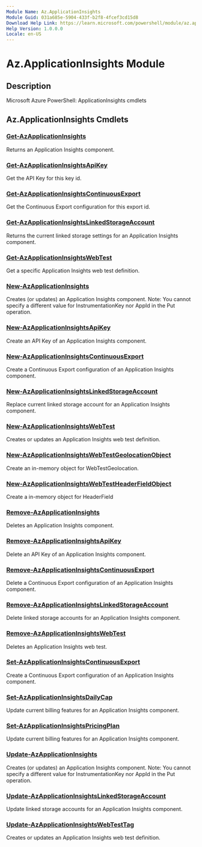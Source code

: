 ```yaml
---
Module Name: Az.ApplicationInsights
Module Guid: 031a685e-5904-433f-b2f8-4fcef3cd15d8
Download Help Link: https://learn.microsoft.com/powershell/module/az.applicationinsights
Help Version: 1.0.0.0
Locale: en-US
---
```


# Az.ApplicationInsights Module
## Description
Microsoft Azure PowerShell: ApplicationInsights cmdlets

## Az.ApplicationInsights Cmdlets
### [Get-AzApplicationInsights](Get-AzApplicationInsights.md)
Returns an Application Insights component.

### [Get-AzApplicationInsightsApiKey](Get-AzApplicationInsightsApiKey.md)
Get the API Key for this key id.

### [Get-AzApplicationInsightsContinuousExport](Get-AzApplicationInsightsContinuousExport.md)
Get the Continuous Export configuration for this export id.

### [Get-AzApplicationInsightsLinkedStorageAccount](Get-AzApplicationInsightsLinkedStorageAccount.md)
Returns the current linked storage settings for an Application Insights component.

### [Get-AzApplicationInsightsWebTest](Get-AzApplicationInsightsWebTest.md)
Get a specific Application Insights web test definition.

### [New-AzApplicationInsights](New-AzApplicationInsights.md)
Creates (or updates) an Application Insights component.
Note: You cannot specify a different value for InstrumentationKey nor AppId in the Put operation.

### [New-AzApplicationInsightsApiKey](New-AzApplicationInsightsApiKey.md)
Create an API Key of an Application Insights component.

### [New-AzApplicationInsightsContinuousExport](New-AzApplicationInsightsContinuousExport.md)
Create a Continuous Export configuration of an Application Insights component.

### [New-AzApplicationInsightsLinkedStorageAccount](New-AzApplicationInsightsLinkedStorageAccount.md)
Replace current linked storage account for an Application Insights component.

### [New-AzApplicationInsightsWebTest](New-AzApplicationInsightsWebTest.md)
Creates or updates an Application Insights web test definition.

### [New-AzApplicationInsightsWebTestGeolocationObject](New-AzApplicationInsightsWebTestGeolocationObject.md)
Create an in-memory object for WebTestGeolocation.

### [New-AzApplicationInsightsWebTestHeaderFieldObject](New-AzApplicationInsightsWebTestHeaderFieldObject.md)
Create a in-memory object for HeaderField

### [Remove-AzApplicationInsights](Remove-AzApplicationInsights.md)
Deletes an Application Insights component.

### [Remove-AzApplicationInsightsApiKey](Remove-AzApplicationInsightsApiKey.md)
Delete an API Key of an Application Insights component.

### [Remove-AzApplicationInsightsContinuousExport](Remove-AzApplicationInsightsContinuousExport.md)
Delete a Continuous Export configuration of an Application Insights component.

### [Remove-AzApplicationInsightsLinkedStorageAccount](Remove-AzApplicationInsightsLinkedStorageAccount.md)
Delete linked storage accounts for an Application Insights component.

### [Remove-AzApplicationInsightsWebTest](Remove-AzApplicationInsightsWebTest.md)
Deletes an Application Insights web test.

### [Set-AzApplicationInsightsContinuousExport](Set-AzApplicationInsightsContinuousExport.md)
Create a Continuous Export configuration of an Application Insights component.

### [Set-AzApplicationInsightsDailyCap](Set-AzApplicationInsightsDailyCap.md)
Update current billing features for an Application Insights component.

### [Set-AzApplicationInsightsPricingPlan](Set-AzApplicationInsightsPricingPlan.md)
Update current billing features for an Application Insights component.

### [Update-AzApplicationInsights](Update-AzApplicationInsights.md)
Creates (or updates) an Application Insights component.
Note: You cannot specify a different value for InstrumentationKey nor AppId in the Put operation.

### [Update-AzApplicationInsightsLinkedStorageAccount](Update-AzApplicationInsightsLinkedStorageAccount.md)
Update linked storage accounts for an Application Insights component.

### [Update-AzApplicationInsightsWebTestTag](Update-AzApplicationInsightsWebTestTag.md)
Creates or updates an Application Insights web test definition.

